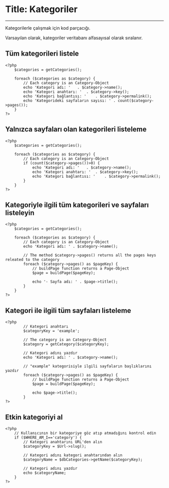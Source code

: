 # Title: Kategoriler
<!-- Position: 5 -->
---
Kategorilerle çalışmak için kod parçacığı.

<div class="note">
Varsayılan olarak, kategoriler veritabanı alfasayısal olarak sıralanır.
</div>

## Tüm kategorileri listele

```
<?php
	$categories = getCategories();

	foreach ($categories as $category) {
		// Each category is an Category-Object
		echo 'Kategori adı: '	. $category->name();
		echo 'Kategori anahtarı: ' 	. $category->key();
		echo 'Kategori bağlantısı: ' 	. $category->permalink();
		echo 'Kategorideki sayfaların sayısı: ' . count($category->pages());
	}
?>
```

## Yalnızca sayfaları olan kategorileri listeleme

```
<?php
	$categories = getCategories();

	foreach ($categories as $category) {
		// Each category is an Category-Object
		if (count($category->pages())>0) {
			echo 'Kategori adı: '	. $category->name();
			echo 'Kategori anahtarı: ' 	. $category->key();
			echo 'Kategori bağlantısı: ' 	. $category->permalink();
		}
	}
?>
```

## Kategoriyle ilgili tüm kategorileri ve sayfaları listeleyin

```
<?php
	$categories = getCategories();

	foreach ($categories as $category) {
		// Each category is an Category-Object
		echo 'Kategori adı: ' . $category->name();

		// The method $category->pages() returns all the pages keys releated to the category
		foreach ($category->pages() as $pageKey) {
			// buildPage function returns a Page-Object
			$page = buildPage($pageKey);

			echo '- Sayfa adı: ' . $page->title();
		}
	}
?>
```

## Kategori ile ilgili tüm sayfaları listeleme

```
<?php
        // Kategori anahtarı
        $categoryKey = 'example';

		// The category is an Category-Object
        $category = getCategory($categoryKey);

        // Kategori adını yazdır
        echo 'Kategori adı: ' . $category->name();

        // "example" kategorisiyle ilgili sayfaların başlıklarını yazdır
        foreach ($category->pages() as $pageKey) {
			// buildPage function returns a Page-Object
			$page = buildPage($pageKey);

			echo $page->title();
        }
?>
```

## Etkin kategoriyi al

```
<?php
	// Kullanıcının bir kategoriye göz atıp atmadığını kontrol edin
	if ($WHERE_AM_I=='category') {
		// Kategori anahtarını URL'den alın
		$categoryKey = $Url->slug();

		// Kategori adını kategori anahtarından alın
		$categoryName = $dbCategories->getName($categoryKey);

		// Kategori adını yazdır
		echo $categoryName;
	}
?>
```
